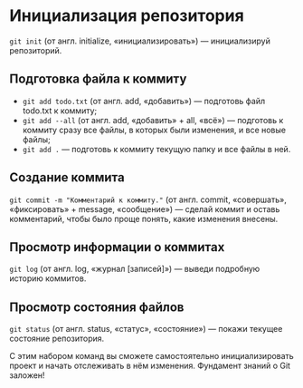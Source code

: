 # Инициализация репозитория

`git init` (от англ. initialize, «инициализировать») — инициализируй репозиторий.

## Подготовка файла к коммиту

- `git add todo.txt` (от англ. add, «добавить») — подготовь файл todo.txt к коммиту;
- `git add --all` (от англ. add, «добавить» + all, «всё») — подготовь к коммиту сразу все файлы, в которых были изменения, и все новые файлы;
- `git add .` — подготовь к коммиту текущую папку и все файлы в ней.

## Создание коммита

`git commit -m "Комментарий к коммиту."` (от англ. commit, «совершать», «фиксировать» + message, «сообщение») — сделай коммит и оставь комментарий, чтобы было проще понять, какие изменения внесены.

## Просмотр информации о коммитах

`git log` (от англ. log, «журнал [записей]») — выведи подробную историю коммитов.

## Просмотр состояния файлов

`git status` (от англ. status, «статус», «состояние») — покажи текущее состояние репозитория.

С этим набором команд вы сможете самостоятельно инициализировать проект и начать отслеживать в нём изменения. Фундамент знаний о Git заложен!
